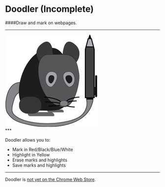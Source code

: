# Doodler (Incomplete)

####Draw and mark on webpages.

***
<img src="https://raw.githubusercontent.com/TaraRoshan/Doodler/master/Packaged%20Folder/images/doodler_colored.png">

<br>
***

Doodler allows you to:

 * Mark in Red/Black/Blue/White
 * Highlight in Yellow
 * Erase marks and highlights
 * Save marks and highlights

***

Doodler is [not yet on the Chrome Web Store](https://chrome.google.com/webstore).